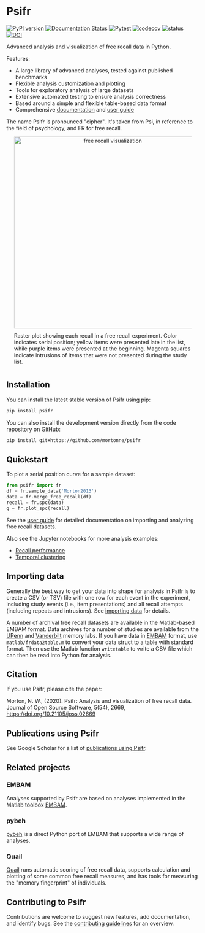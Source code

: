 # Psifr
[![PyPI version](https://badge.fury.io/py/psifr.svg)](https://badge.fury.io/py/psifr)
[![Documentation Status](https://readthedocs.org/projects/psifr/badge/?version=latest)](https://psifr.readthedocs.io/en/latest/?badge=latest)
[![Pytest](https://github.com/mortonne/psifr/actions/workflows/pytest.yml/badge.svg)](https://github.com/mortonne/psifr/actions/workflows/pytest.yml)
[![codecov](https://codecov.io/gh/mortonne/psifr/branch/master/graph/badge.svg)](https://codecov.io/gh/mortonne/psifr)
[![status](https://joss.theoj.org/papers/712d4452e465229d61d0e281d3d6f299/status.svg)](https://joss.theoj.org/papers/712d4452e465229d61d0e281d3d6f299)
[![DOI](https://zenodo.org/badge/248593723.svg)](https://zenodo.org/badge/latestdoi/248593723)

Advanced analysis and visualization of free recall data in Python.

Features:
* A large library of advanced analyses, tested against published benchmarks
* Flexible analysis customization and plotting
* Tools for exploratory analysis of large datasets
* Extensive automated testing to ensure analysis correctness
* Based around a simple and flexible table-based data format
* Comprehensive [documentation](https://psifr.readthedocs.io/en/stable/api/overview.html) and [user guide](https://psifr.readthedocs.io/en/stable/guide/overview.html)

The name Psifr is pronounced "cipher". It's taken from Psi, in reference to the field of psychology, and FR for free recall.

<div align="center">
  <div style="max-width:500px; margin:0 20px;">
    <img src="https://github.com/mortonne/psifr/blob/master/images/raster.png" alt="free recall visualization" width="500px">
    <div style="text-align:left; padding:10px 0;">
      Raster plot showing each recall in a free recall experiment. Color indicates serial position; yellow items were presented late in the list, while purple items were presented at the beginning. Magenta squares indicate intrusions of items that were not presented during the study list.
    </div>
  </div>
</div>

## Installation

You can install the latest stable version of Psifr using pip:

```bash
pip install psifr
```

You can also install the development version directly from the code
repository on GitHub:

```bash
pip install git+https://github.com/mortonne/psifr
```

## Quickstart

To plot a serial position curve for a sample dataset:

```python
from psifr import fr
df = fr.sample_data('Morton2013')
data = fr.merge_free_recall(df)
recall = fr.spc(data)
g = fr.plot_spc(recall)
```

See the [user guide](https://psifr.readthedocs.io/en/latest/guide/overview.html) for detailed documentation on importing and analyzing free recall datasets.

Also see the Jupyter notebooks for more analysis examples:
* [Recall performance](https://github.com/mortonne/psifr-notebooks/blob/master/demo_recall.ipynb)
* [Temporal clustering](https://github.com/mortonne/psifr-notebooks/blob/master/demo_lag_crp.ipynb)

## Importing data

Generally the best way to get your data into shape for analysis in Psifr is to create a CSV (or TSV) file with one row for each event in the experiment, including study events (i.e., item presentations) and all recall attempts (including repeats and intrusions).
See [importing data](https://psifr.readthedocs.io/en/latest/guide/import.html) for details.

A number of archival free recall datasets are available in the Matlab-based EMBAM format.
Data archives for a number of studies are available from the [UPenn](https://memory.psych.upenn.edu/Data_Archive) and [Vanderbilt](https://memory.psy.vanderbilt.edu/w/index.php/Publications) memory labs.
If you have data in [EMBAM](https://github.com/vucml/EMBAM) format, use `matlab/frdata2table.m` to convert your data struct to a table with standard format.
Then use the Matlab function `writetable` to write a CSV file which can then be read into Python for analysis.

## Citation

If you use Psifr, please cite the paper:

Morton, N. W., (2020). 
Psifr: Analysis and visualization of free recall data. 
Journal of Open Source Software, 5(54), 2669, https://doi.org/10.21105/joss.02669

## Publications using Psifr

See Google Scholar for a list of [publications using Psifr](https://scholar.google.com/scholar?oi=bibs&hl=en&cites=15633316861794439696). 

## Related projects

### EMBAM
Analyses supported by Psifr are based on analyses implemented in the Matlab toolbox [EMBAM](https://github.com/vucml/EMBAM).

### pybeh
[pybeh](https://github.com/pennmem/pybeh) is a direct Python port of EMBAM that supports a wide range of analyses.

### Quail
[Quail](https://github.com/ContextLab/quail) runs automatic scoring of free recall data, supports calculation and plotting of some common free recall measures, and has tools for measuring the "memory fingerprint" of individuals.

## Contributing to Psifr

Contributions are welcome to suggest new features, add documentation, and identify bugs. See the [contributing guidelines](.github/CONTRIBUTING.md) for an overview. 
